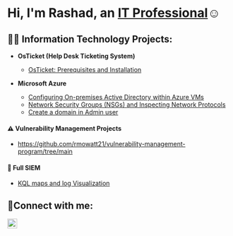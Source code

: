 <h1>Hi, I'm Rashad, an <a href="https://linkedin.com/in/rashad-mowatt-9b401899">IT Professional</a>☺</h1>

<h2>👨‍💻 Information Technology Projects:</h2>

- <b>OsTicket (Help Desk Ticketing System)</b>
  - [OsTicket: Prerequisites and Installation](https://github.com/rmowatt21/osticket-prereqs-)

- <b>Microsoft Azure</b>
  - [Configuring On-premises Active Directory within Azure VMs](https://github.com/rmowatt21/Configure-AD-.git)
  -  [Network Security Groups (NSGs) and Inspecting Network Protocols](https://github.com//rmowatt21/azure-network-protocols)
  -  [Create a domain in Admin user](https://github.com/rmowatt21/Create-a-domain-Admin-user-within-the-domain.git) 

#### ⚠️ Vulnerability Management Projects
   
 -  https://github.com/rmowatt21/vulnerability-management-program/tree/main

#### 🎯 Full SIEM

- [KQL maps and log Visualization](https://github.com/rmowatt21/Attack-Maps-and-Log-Visualization**)

<h2>🤳Connect with me:</h2>

[<img align="left" alt="Rashad | LinkedIn" width="22px" src="https://cdn.jsdelivr.net/npm/simple-icons@v3/icons/linkedin.svg" />][linkedin]

[linkedin]: https://www.linkedin.com/in/rashad-mowatt-9b401899/




